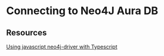 # Connecting to Neo4J Aura DB

## Resources
[Using javascript neo4j-driver with Typescript](https://community.neo4j.com/t5/drivers-stacks/using-javascript-neo4j-driver-with-typescript/td-p/18022)